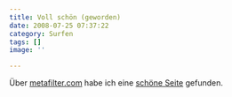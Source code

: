 ```yaml
---
title: Voll schön (geworden)
date: 2008-07-25 07:37:22
category: Surfen
tags: []
image: ''

---
```


Über [metafilter.com](http://www.metafilter.com/73536/You-are-beautiful) habe ich eine [schöne Seite](http://www.you-are-beautiful.com/) gefunden.
